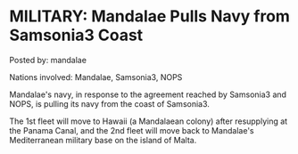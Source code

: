 # MILITARY: Mandalae Pulls Navy from Samsonia3 Coast

Posted by: mandalae

Nations involved: Mandalae, Samsonia3, NOPS

Mandalae's navy, in response to the agreement reached by Samsonia3 and NOPS, is pulling its navy from the coast of Samsonia3.

The 1st fleet will move to Hawaii (a Mandalaean colony) after resupplying at the Panama Canal, and the 2nd fleet will move back to Mandalae's Mediterranean military base on the island of Malta.